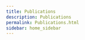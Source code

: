 ```yaml
---
title: Publications
description: Publications
permalink: Publications.html
sidebar: home_sidebar
---
```


<script src="https://bibbase.org/service/mendeley/21822643-f304-3983-9194-69f4c2fd8343/group/2f21703b-55a7-3bea-9257-2d1c2ef28431?jsonp=1"></script>






